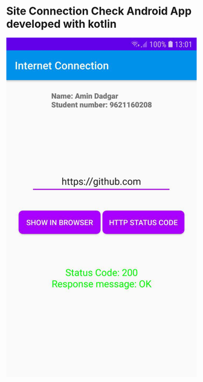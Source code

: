 # Site Connection Check Android App developed with kotlin
![Application Screenshot](https://github.com/amindadgar/Network/blob/master/ApplicationScreenshot.jpg)
